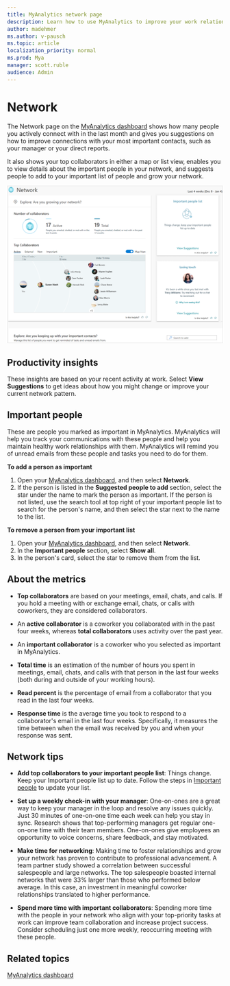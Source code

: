 ```yaml
---
title: MyAnalytics network page
description: Learn how to use MyAnalytics to improve your work relationships and grow your network
author: madehmer
ms.author: v-pausch
ms.topic: article
localization_priority: normal 
ms.prod: Mya
manager: scott.ruble
audience: Admin
---
```


# Network

The Network page on the [MyAnalytics dashboard](dashboard-2.md) shows how many people you actively connect with in the last month and gives you suggestions on how to improve connections with your most important contacts, such as your manager or your direct reports.

It also shows your top collaborators in either a map or list view, enables you to view details about the important people in your network, and suggests people to add to your important list of people and grow your network.

![Your Network](../../Images/mya/use/network-pg.png)

## Productivity insights

These insights are based on your recent activity at work. Select **View Suggestions** to get ideas about how you might change or improve your current network pattern.

## Important people

These are people you marked as important in MyAnalytics. MyAnalytics will help you track your communications with these people and help you maintain healthy work relationships with them. MyAnalytics will remind you of unread emails from these people and tasks you need to do for them.

**To add a person as important**

1. Open your [MyAnalytics dashboard](https://myanalytics.microsoft.com), and then select **Network**.
2. If the person is listed in the **Suggested people to add** section, select the star under the name to mark the person as important. If the person is not listed, use the search tool at top right of your important people list to search for the person's name, and then select the star next to the name to the list.

**To remove a person from your important list**

1. Open your [MyAnalytics dashboard](https://myanalytics.microsoft.com), and then select **Network**.
2. In the **Important people** section, select **Show all**.  
3. In the person's card, select the star to remove them from the list.

## About the metrics

* **Top collaborators** are based on your meetings, email, chats, and calls. If you hold a meeting with or exchange email, chats, or calls with coworkers, they are considered collaborators.

* An **active collaborator** is a coworker you collaborated with in the past four weeks, whereas **total collaborators** uses activity over the past year.

* An **important collaborator** is a coworker who you selected as important in MyAnalytics.

* **Total time** is an estimation of the number of hours you spent in meetings, email, chats, and calls with that person in the last four weeks (both during and outside of your working hours).

* **Read percent** is the percentage of email from a collaborator that you read in the last four weeks.

* **Response time** is the average time you took to respond to a collaborator's email in the last four weeks. Specifically, it measures the time between when the email was received by you and when your response was sent.

## Network tips

* **Add top collaborators to your important people list**: Things change. Keep your Important people list up to date. Follow the steps in [Important people](#important-people) to update your list.

* **Set up a weekly check-in with your manager**: One-on-ones are a great way to keep your manager in the loop and resolve any issues quickly. Just 30 minutes of one-on-one time each week can help you stay in sync. Research shows that top-performing managers get regular one-on-one time with their team members. One-on-ones give employees an opportunity to voice concerns, share feedback, and stay motivated.

* **Make time for networking**: Making time to foster relationships and grow your network has proven to contribute to professional advancement. A team partner study showed a correlation between successful salespeople and large networks. The top salespeople boasted internal networks that were 33% larger than those who performed below average. In this case, an investment in meaningful coworker relationships translated to higher performance.

* **Spend more time with important collaborators**: Spending more time with the people in your network who align with your top-priority tasks at work can improve team collaboration and increase project success. Consider scheduling just one more weekly, reoccurring meeting with these people.

## Related topics

[MyAnalytics dashboard](../use/dashboard-2.md)